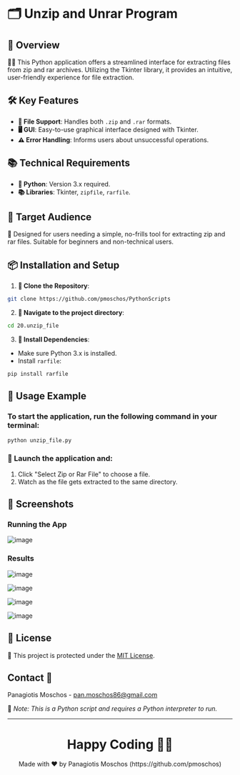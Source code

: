 # 🗂️ Unzip and Unrar Program

## 🌟 Overview
👩‍💻 This Python application offers a streamlined interface for extracting files from zip and rar archives. Utilizing the Tkinter library, it provides an intuitive, user-friendly experience for file extraction.

## 🛠️ Key Features
- **📁 File Support**: Handles both `.zip` and `.rar` formats.
- **🖥️ GUI**: Easy-to-use graphical interface designed with Tkinter.
- **⚠️ Error Handling**: Informs users about unsuccessful operations.

## 📚 Technical Requirements
- **🐍 Python**: Version 3.x required.
- **📚 Libraries**: Tkinter, `zipfile`, `rarfile`.

## 🎯 Target Audience
👥 Designed for users needing a simple, no-frills tool for extracting zip and rar files. Suitable for beginners and non-technical users.

## 📦 Installation and Setup
1. **🔗 Clone the Repository**:
```bash
git clone https://github.com/pmoschos/PythonScripts
```

2. **📁 Navigate to the project directory**:
```bash
cd 20.unzip_file
```

3. **🔧 Install Dependencies**:
- Make sure Python 3.x is installed.
- Install `rarfile`:
```bash
pip install rarfile
```

## 📌 Usage Example

### To start the application, run the following command in your terminal:

```bash
python unzip_file.py
```

### 🚀 Launch the application and:
1. Click "Select Zip or Rar File" to choose a file.
2. Watch as the file gets extracted to the same directory.

## 📸 Screenshots

### Running the App
![image](https://github.com/pmoschos/pmoschos/assets/133533759/da2cad70-1a76-4a82-bce4-8b5a6cea77ef)

### Results
![image](https://github.com/pmoschos/pmoschos/assets/133533759/be42850a-0c24-432e-85d1-3306403d1db4)

![image](https://github.com/pmoschos/pmoschos/assets/133533759/ced916a0-c75f-423c-99ce-e3a1dbf063e6)

![image](https://github.com/pmoschos/pmoschos/assets/133533759/28294b71-8e58-4e38-8635-58ae7f90a399)

![image](https://github.com/pmoschos/pmoschos/assets/133533759/66da2ce5-24cc-4222-aaa1-596e2ea9e9f7)

## 📄 License
🔐 This project is protected under the [MIT License](LICENSE.md).


## Contact 📧
Panagiotis Moschos - pan.moschos86@gmail.com

🔗 *Note: This is a Python script and requires a Python interpreter to run.*

---
<h1 align=center>Happy Coding 👨‍💻 </h1>

<p align="center">
  Made with ❤️ by Panagiotis Moschos (https://github.com/pmoschos)
</p>